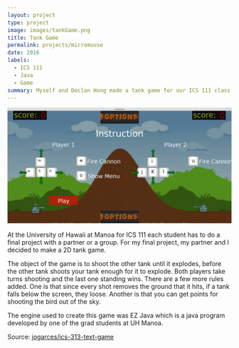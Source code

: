 ```yaml
---
layout: project
type: project
image: images/tankGame.png
title: Tank Game
permalink: projects/micromouse
date: 2016
labels:
  - ICS 111
  - Java
  - Game
summary: Myself and Declan Hong made a tank game for our ICS 111 class at UH Manoa
---
```


  <img class="ui image" src="../images/tankGameLong.png">

At the University of Hawaii at Manoa for ICS 111 each student has to do a final project with a partner or a group. For my final project, my partner and I decided to make a 2D tank game.

The object of the game is to shoot the other tank until it explodes, before the other tank shoots your tank enough for it to explode. Both players take turns shooting and the last one standing wins. There are a few more rules added. One is that since every shot removes the ground that it hits, if a tank falls below the screen, they loose. Another is that you can get points for shooting the bird out of the sky. 

The engine used to create this game was EZ Java which is a java program developed by one of the grad students at UH Manoa.

Source: <a href="https://github.com/zknoebel/TankGame"><i class="large github icon "></i>jogarces/ics-313-text-game</a>

